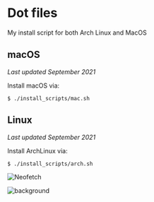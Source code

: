 # Dot files

My install script for both Arch Linux and MacOS

## macOS

*Last updated September 2021*


Install macOS via:
```shell
$ ./install_scripts/mac.sh
```

## Linux

*Last updated September 2021*


Install ArchLinux via:
```shell
$ ./install_scripts/arch.sh
```

![Neofetch](screenshots/linux-1.png)

![background](screenshots/linux-2.png)
